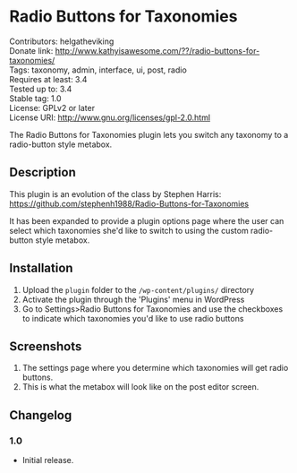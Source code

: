 # Radio Buttons for Taxonomies  
Contributors: helgatheviking    
Donate link: http://www.kathyisawesome.com/??/radio-buttons-for-taxonomies/   
Tags: taxonomy, admin, interface, ui, post, radio   
Requires at least: 3.4   
Tested up to: 3.4    
Stable tag: 1.0    
License: GPLv2 or later    
License URI: http://www.gnu.org/licenses/gpl-2.0.html   

The Radio Buttons for Taxonomies plugin lets you switch any taxonomy to a radio-button style metabox.

## Description

This plugin is an evolution of the class by Stephen Harris:  
https://github.com/stephenh1988/Radio-Buttons-for-Taxonomies

It has been expanded to provide a plugin options page where the user can select which taxonomies she'd like to switch to using the custom radio-button style metabox.  

## Installation

1. Upload the `plugin` folder to the `/wp-content/plugins/` directory
1. Activate the plugin through the 'Plugins' menu in WordPress
1. Go to Settings>Radio Buttons for Taxonomies and use the checkboxes to indicate which taxonomies you'd like to use radio buttons  

## Screenshots

1. The settings page where you determine which taxonomies will get radio buttons.
2. This is what the metabox will look like on the post editor screen.

## Changelog

### 1.0
* Initial release.